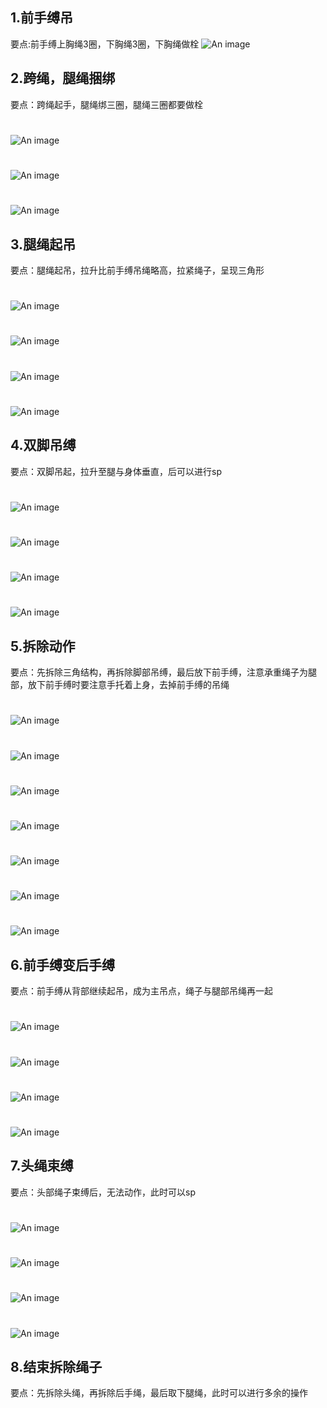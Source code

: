 ## 1.前手缚吊
要点:前手缚上胸绳3圈，下胸绳3圈，下胸绳做栓
![An image](/video/GTJ-166/1.jpg)

## 2.跨绳，腿绳捆绑
要点：跨绳起手，腿绳绑三圈，腿绳三圈都要做栓
#
![An image](/video/GTJ-166/2.jpg)
#
![An image](/video/GTJ-166/3.jpg)
#
![An image](/video/GTJ-166/4.jpg)

## 3.腿绳起吊
要点：腿绳起吊，拉升比前手缚吊绳略高，拉紧绳子，呈现三角形
#
![An image](/video/GTJ-166/5.jpg)
#
![An image](/video/GTJ-166/6.jpg)
#
![An image](/video/GTJ-166/7.jpg)
#
![An image](/video/GTJ-166/8.jpg)


## 4.双脚吊缚
要点：双脚吊起，拉升至腿与身体垂直，后可以进行sp
#
![An image](/video/GTJ-166/9.jpg)
#
![An image](/video/GTJ-166/10.jpg)
#
![An image](/video/GTJ-166/11.jpg)
#
![An image](/video/GTJ-166/12.jpg)



## 5.拆除动作
要点：先拆除三角结构，再拆除脚部吊缚，最后放下前手缚，注意承重绳子为腿部，放下前手缚时要注意手托着上身，去掉前手缚的吊绳
#
![An image](/video/GTJ-166/15.jpg)
#
![An image](/video/GTJ-166/16.jpg)
#
![An image](/video/GTJ-166/17.jpg)
#
![An image](/video/GTJ-166/18.jpg)
#
![An image](/video/GTJ-166/19.jpg)
#
![An image](/video/GTJ-166/20.jpg)
#
![An image](/video/GTJ-166/21.jpg)

## 6.前手缚变后手缚
要点：前手缚从背部继续起吊，成为主吊点，绳子与腿部吊绳再一起
#
![An image](/video/GTJ-166/22.jpg)
#
![An image](/video/GTJ-166/23.jpg)
#
![An image](/video/GTJ-166/24.jpg)
#
![An image](/video/GTJ-166/25.jpg)

## 7.头绳束缚
要点：头部绳子束缚后，无法动作，此时可以sp
#
![An image](/video/GTJ-166/26.jpg)
#
![An image](/video/GTJ-166/27.jpg)
#
![An image](/video/GTJ-166/28.jpg)
#
![An image](/video/GTJ-166/29.jpg)


## 8.结束拆除绳子
要点：先拆除头绳，再拆除后手绳，最后取下腿绳，此时可以进行多余的操作
